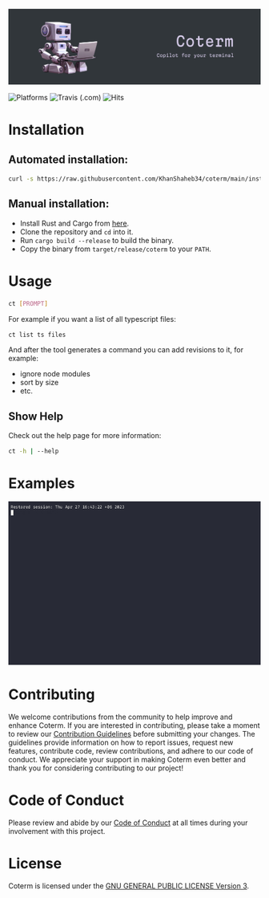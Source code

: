 ![coterm banner](images/coterm_banner.jpeg)

![Platforms](https://img.shields.io/badge/Platform-linux%20%7C%20macos-blue?logo=linux&style=flat-square&logoColor=white) ![Travis (.com)](https://img.shields.io/travis/com/KhanShaheb34/Coterm?logo=travis) ![Hits](https://hits.seeyoufarm.com/api/count/incr/badge.svg?url=https%3A%2F%2Fgithub.com%2FKhanShaheb34%2Fcoterm&count_bg=%23B7410E&title_bg=%23555555&icon=rust.svg&icon_color=%23E7E7E7&title=Coterm&edge_flat=true)

# Installation

## Automated installation:

```bash
curl -s https://raw.githubusercontent.com/KhanShaheb34/coterm/main/install.sh | bash
```

## Manual installation:

- Install Rust and Cargo from [here](https://www.rust-lang.org/tools/install).
- Clone the repository and `cd` into it.
- Run `cargo build --release` to build the binary.
- Copy the binary from `target/release/coterm` to your `PATH`.

# Usage

```bash
ct [PROMPT]
```

For example if you want a list of all typescript files:

```bash
ct list ts files
```

And after the tool generates a command you can add revisions to it, for example:

- ignore node modules
- sort by size
- etc.

## Show Help

Check out the help page for more information:

```bash
ct -h | --help
```

# Examples

![demo](images/demo.gif)

# Contributing

We welcome contributions from the community to help improve and enhance Coterm.
If you are interested in contributing, please take a moment to review our [Contribution Guidelines](docs/CONTRIBUTING.md) before submitting your changes.
The guidelines provide information on how to report issues, request new features, contribute code, review contributions, and adhere to our code of conduct.
We appreciate your support in making Coterm even better and thank you for considering contributing to our project!

# Code of Conduct

Please review and abide by our [Code of Conduct](docs/CODE_OF_CONDUCT.md) at all times during your involvement with this project.

# License

Coterm is licensed under the [GNU GENERAL PUBLIC LICENSE Version 3](LICENSE).
